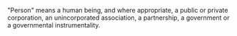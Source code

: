 "Person" means a human being, and where appropriate, a public or private corporation, an unincorporated association, a partnership, a government or a governmental instrumentality.